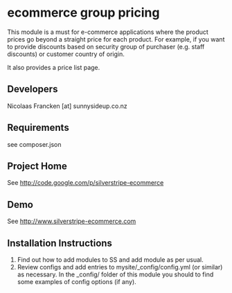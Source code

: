 
ecommerce group pricing
================================================================================

This module is a must for e-commerce applications
where the product prices go beyond a straight price
for each product. For example, if you want to provide
discounts based on security group of purchaser
(e.g. staff discounts) or customer country of origin.

It also provides a price list page.

Developers
-----------------------------------------------
Nicolaas Francken [at] sunnysideup.co.nz


Requirements
-----------------------------------------------
see composer.json


Project Home
-----------------------------------------------
See http://code.google.com/p/silverstripe-ecommerce

Demo
-----------------------------------------------
See http://www.silverstripe-ecommerce.com

Installation Instructions
-----------------------------------------------
1. Find out how to add modules to SS and add module as per usual.
2. Review configs and add entries to mysite/_config/config.yml
(or similar) as necessary.
In the _config/ folder of this module
you should to find some examples of config options (if any).






